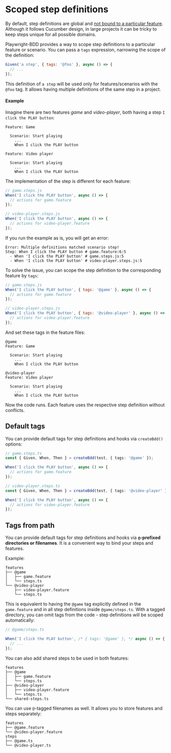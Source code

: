 # Scoped step definitions

By default, step definitions are global and [not bound to a particular feature](https://cucumber.io/docs/cucumber/step-definitions/?lang=javascript#scope). Although it follows Cucumber design, in large projects it can be tricky to keep steps unique for all possible domains.

Playwright-BDD provides a way to scope step definitions to a particular feature or scenario. You can pass a `tags` expression, narrowing the scope of the definition:

```js
Given('a step', { tags: '@foo' }, async () => {
  // ...
});
```

This definition of `a step` will be used only for features/scenarios with the `@foo` tag. It allows having multiple definitions of the same step in a project.

#### Example
Imagine there are two features *game* and *video-player*, both having a step `I click the PLAY button`:
```gherkin
Feature: Game

  Scenario: Start playing
    ... 
    When I click the PLAY button
```
```gherkin
Feature: Video player

  Scenario: Start playing
    ... 
    When I click the PLAY button
```

The implementation of the step is different for each feature:
```js
// game.steps.js
When('I click the PLAY button', async () => {
  // actions for game.feature
});
```
```js
// video-player.steps.js
When('I click the PLAY button', async () => {
  // actions for video-player.feature
});
```
If you run the example as is, you will get an error:
```
Error: Multiple definitions matched scenario step!
Step: When I click the PLAY button # game.feature:6:5
  - When 'I click the PLAY button' # game.steps.js:5
  - When 'I click the PLAY button' # video-player.steps.js:5
```
To solve the issue, you can scope the step definition to the corresponding feature by `tags`:
```js
// game.steps.js
When('I click the PLAY button', { tags: '@game' }, async () => {
  // actions for game.feature
});
```
```js
// video-player.steps.js
When('I click the PLAY button', { tags: '@video-player' }, async () => {
  // actions for video-player.feature
});
```
And set these tags in the feature files:
```gherkin
@game
Feature: Game

  Scenario: Start playing
    ... 
    When I click the PLAY button
```
```gherkin
@video-player
Feature: Video player

  Scenario: Start playing
    ... 
    When I click the PLAY button
```
Now the code runs. Each feature uses the respective step definition without conflicts.

## Default tags
You can provide default tags for step definitions and hooks via `createBdd()` options:

```ts
// game.steps.ts
const { Given, When, Then } = createBdd(test, { tags: '@game' });

When('I click the PLAY button', async () => {
  // actions for game.feature
});
```

```ts
// video-player.steps.ts
const { Given, When, Then } = createBdd(test, { tags: '@video-player' });

When('I click the PLAY button', async () => {
  // actions for video-player.feature
});
```

## Tags from path
You can provide default tags for step definitions and hooks via **`@`-prefixed directories or filenames**. It is a convenient way to bind your steps and features.

Example:
```
features
├── @game
│   ├── game.feature
│   └── steps.ts
└── @video-player
    ├── video-player.feature
    └── steps.ts
```
This is equivalent to having the `@game` tag explicitly defined in the `game.feature` and in all step definitions inside `@game/steps.ts`. With a tagged directory, you can omit tags from the code - step definitions will be scoped automatically:
```ts
// @game/steps.ts

When('I click the PLAY button', /* { tags: '@game' }, */ async () => {
  // ...
});
```

You can also add shared steps to be used in both features:

```
features
├── @game
│   ├── game.feature
│   └── steps.ts
├── @video-player
│   ├── video-player.feature
│   └── steps.ts
└── shared-steps.ts
```

You can use `@`-tagged filenames as well. It allows you to store features and steps separately:

```
features
├── @game.feature
└── @video-player.feature
steps
├── @game.ts
└── @video-player.ts
```
